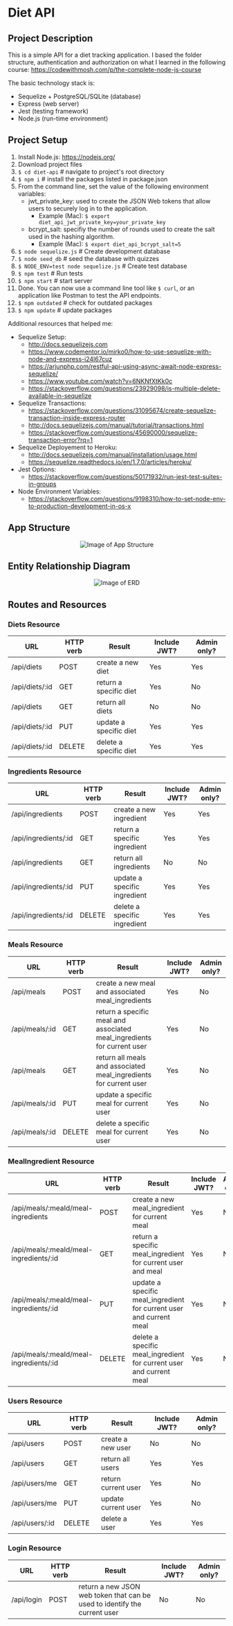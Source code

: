# Diet API

## Project Description
This is a simple API for a diet tracking application. I based the folder structure, authentication and authorization on what I learned in the following course: https://codewithmosh.com/p/the-complete-node-js-course

The basic technology stack is:
* Sequelize + PostgreSQL/SQLite (database)
* Express (web server)
* Jest (testing framework)
* Node.js (run-time environment)

## Project Setup
1. Install Node.js: https://nodejs.org/
2. Download project files
3. ``` $ cd diet-api ``` # navigate to project's root directory
4. ``` $ npm i ``` # install the packages listed in package.json
5. From the command line, set the value of the following environment variables:
    * jwt_private_key: used to create the JSON Web tokens that allow users to securely log in to the application.
        * Example (Mac): ``` $ export diet_api_jwt_private_key=your_private_key ```
    * bcrypt_salt: specifiy the number of rounds used to create the salt used in the hashing algorithm.
        * Example (Mac): ``` $ export diet_api_bcrypt_salt=5 ```
6. ``` $ node sequelize.js ``` # Create development database
7. ``` $ node seed_db ``` # seed the database with quizzes
8. ``` $ NODE_ENV=test node sequelize.js ``` # Create test database
9. ``` $ npm test ``` # Run tests
10. ``` $ npm start ``` # start server
11. Done. You can now use a command line tool like ``` $ curl ```, or an application like Postman to test the API endpoints.
12. ``` $ npm outdated ``` # check for outdated packages
13. ``` $ npm update ``` # update packages

Additional resources that helped me:
* Sequelize Setup:
  * http://docs.sequelizejs.com
  * https://www.codementor.io/mirko0/how-to-use-sequelize-with-node-and-express-i24l67cuz
  * https://arjunphp.com/restful-api-using-async-await-node-express-sequelize/
  * https://www.youtube.com/watch?v=6NKNfXtKk0c
  * https://stackoverflow.com/questions/23929098/is-multiple-delete-available-in-sequelize
* Sequelize Transactions:
  * https://stackoverflow.com/questions/31095674/create-sequelize-transaction-inside-express-router
  * http://docs.sequelizejs.com/manual/tutorial/transactions.html
  * https://stackoverflow.com/questions/45690000/sequelize-transaction-error?rq=1
* Sequelize Deployement to Heroku:
  * http://docs.sequelizejs.com/manual/installation/usage.html
  * https://sequelize.readthedocs.io/en/1.7.0/articles/heroku/
* Jest Options:
  * https://stackoverflow.com/questions/50171932/run-jest-test-suites-in-groups
* Node Environment Variables:
  * https://stackoverflow.com/questions/9198310/how-to-set-node-env-to-production-development-in-os-x

## App Structure
<p align="center">
  <img alt="Image of App Structure" src="https://raw.github.com/jtimwill/diet-api/master/images/diet-api-diagram.png" />
</p>

## Entity Relationship Diagram
<p align="center">
  <img alt="Image of ERD" src="https://raw.github.com/jtimwill/diet-api/master/images/node-diet-erd.png"/>
</p>

## Routes and Resources
### Diets Resource
|URL|HTTP verb|Result|Include JWT?|Admin only?|
|---|---|---|---|---|
/api/diets|POST|create a new diet|Yes|Yes|
/api/diets/:id|GET|return a specific diet|Yes|No|
/api/diets|GET|return all diets|No|No|
/api/diets/:id|PUT|update a specific diet|Yes|Yes|
/api/diets/:id|DELETE|delete a specific diet|Yes|Yes|

### Ingredients Resource
|URL|HTTP verb|Result|Include JWT?|Admin only?|
|---|---|---|---|---|
/api/ingredients|POST|create a new ingredient|Yes|Yes|
/api/ingredients/:id|GET|return a specific ingredient|Yes|Yes|
/api/ingredients|GET|return all ingredients|No|No|
/api/ingredients/:id|PUT|update a specific ingredient|Yes|Yes|
/api/ingredients/:id|DELETE|delete a specific ingredient|Yes|Yes|

### Meals Resource
|URL|HTTP verb|Result|Include JWT?|Admin only?|
|---|---|---|---|---|
/api/meals|POST|create a new meal and associated meal_ingredients|Yes|No|
/api/meals/:id|GET|return a specific meal and associated meal_ingredients for current user|Yes|No|
/api/meals|GET|return all meals and associated meal_ingredients for current user|Yes|No|
/api/meals/:id|PUT|update a specific meal for current user|Yes|No|
/api/meals/:id|DELETE|delete a specific meal for current user|Yes|No|

### MealIngredient Resource
|URL|HTTP verb|Result|Include JWT?|Admin only?|
|---|---|---|---|---|
/api/meals/:meaId/meal-ingredients|POST|create a new meal_ingredient for current meal|Yes|No|
/api/meals/:meaId/meal-ingredients/:id|GET|return a specific meal_ingredient for current user and meal|Yes|No|
/api/meals/:meaId/meal-ingredients/:id|PUT|update a specific meal_ingredient for current user and current meal|Yes|No|
/api/meals/:meaId/meal-ingredients/:id|DELETE|delete a specific meal_ingredient for current user and current meal|Yes|No|

### Users Resource
|URL|HTTP verb|Result|Include JWT?|Admin only?|
|---|---|---|---|---|
/api/users|POST|create a new user|No|No|
/api/users|GET|return all users|Yes|Yes|
/api/users/me|GET|return current user|Yes|No|
/api/users/me|PUT|update current user|Yes|No|
/api/users/:id|DELETE|delete a user|Yes|Yes|

### Login Resource
|URL|HTTP verb|Result|Include JWT?|Admin only?|
|---|---|---|---|---|
/api/login|POST|return a new JSON web token that can be used to identify the current user|No|No|
